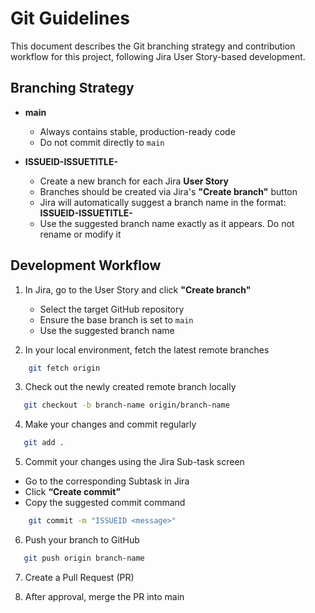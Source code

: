 # Git Guidelines

This document describes the Git branching strategy and contribution workflow for this project, following Jira User Story-based development.

## Branching Strategy

- **main**  
    - Always contains stable, production-ready code
    - Do not commit directly to `main`

- **ISSUEID-ISSUETITLE-**  
    - Create a new branch for each Jira **User Story**
    - Branches should be created via Jira's **"Create branch"** button  
    - Jira will automatically suggest a branch name in the format: **ISSUEID-ISSUETITLE-**
    - Use the suggested branch name exactly as it appears. Do not rename or modify it

## Development Workflow

1. In Jira, go to the User Story and click **"Create branch"**  
   - Select the target GitHub repository  
   - Ensure the base branch is set to `main`  
   - Use the suggested branch name

2. In your local environment, fetch the latest remote branches

```bash
    git fetch origin
```

3.	Check out the newly created remote branch locally

```bash
   git checkout -b branch-name origin/branch-name
```

4.	Make your changes and commit regularly

```bash
   git add .
```

5.	Commit your changes using the Jira Sub-task screen

- Go to the corresponding Subtask in Jira
- Click **“Create commit”**
- Copy the suggested commit command

```bash
    git commit -m "ISSUEID <message>"
```

6.	Push your branch to GitHub

```bash
   git push origin branch-name
```

7.	Create a Pull Request (PR)

8.	After approval, merge the PR into main
